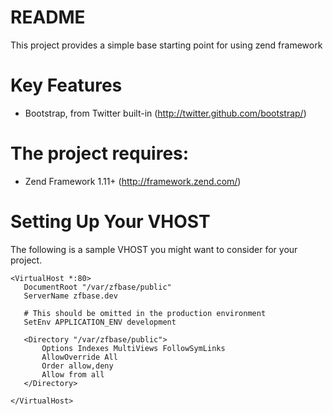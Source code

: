README
======

This project provides a simple base starting point for using zend framework

Key Features
==============================

- Bootstrap, from Twitter built-in (http://twitter.github.com/bootstrap/)


The project requires:
==============================

* Zend Framework 1.11+ (http://framework.zend.com/)


Setting Up Your VHOST
==============================

The following is a sample VHOST you might want to consider for your project.

    <VirtualHost *:80>
       DocumentRoot "/var/zfbase/public"
       ServerName zfbase.dev
    
       # This should be omitted in the production environment
       SetEnv APPLICATION_ENV development
    
       <Directory "/var/zfbase/public">
           Options Indexes MultiViews FollowSymLinks
           AllowOverride All
           Order allow,deny
           Allow from all
       </Directory>
    
    </VirtualHost>
